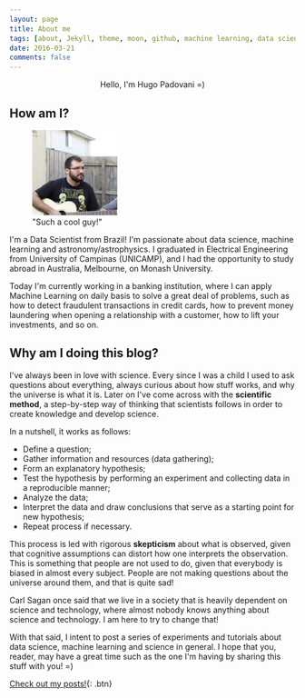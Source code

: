 ```yaml
---
layout: page
title: About me
tags: [about, Jekyll, theme, moon, github, machine learning, data science, astronomy]
date: 2016-03-21
comments: false
---
```

    
<center> Hello, I'm Hugo Padovani =) </center>

## How am I?

<figure>
	<a href="/assets/img/me.jpg" width="150" height="150"><img src="/assets/img/me.jpg" width="150" height="150"></a>
	<figcaption> "Such a cool guy!" </figcaption>
</figure>

I'm a Data Scientist from Brazil! I'm passionate about data science, machine learning and astronomy/astrophysics. I graduated in Electrical Engineering from University of Campinas (UNICAMP), and I had the opportunity to study abroad in Australia, Melbourne, on Monash University.

Today I'm currently working in a banking institution, where I can apply Machine Learning on daily basis to solve a great deal of problems, such as how to detect fraudulent transactions in credit cards, how to prevent money laundering when opening a relationship with a customer, how to lift your investments, and so on.

## Why am I doing this blog?

I've always been in love with science. Every since I was a child I used to ask questions about everything, always curious about how stuff works, and why the universe is what it is. Later on I've come across with the **scientific method**, a step-by-step way of thinking that scientists follows in order to create knowledge and develop science.

In a nutshell, it works as follows:

* Define a question;
* Gather information and resources (data gathering);
* Form an explanatory hypothesis;
* Test the hypothesis by performing an experiment and collecting data in a reproducible manner;
* Analyze the data;
* Interpret the data and draw conclusions that serve as a starting point for new hypothesis;
* Repeat process if necessary.

This process is led with rigorous **skepticism** about what is observed, given that cognitive assumptions can distort how one interprets the observation. This is something that people are not used to do, given that everybody is biased in almost every subject. People are not making questions about the universe around them, and that is quite sad!

Carl Sagan once said that we live in a society that is heavily dependent on science and technology, where almost nobody knows anything about science and technology. I am here to try to change that!

With that said, I intent to post a series of experiments and tutorials about data science, machine learning and science in general. I hope that you, reader, may have a great time such as the one I'm having by sharing this stuff with you! =)

      
[Check out my posts!](https://hgpadovani.github.io//posts/){: .btn}
